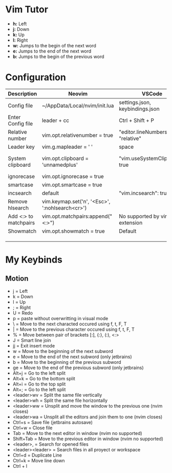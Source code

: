 # Vim Tutor
+ **h:** Left
+ **j:** Down
+ **k:** Up
+ **l:** Right
+ **w:** Jumps to the begin of the next word
+ **e:** Jumps to the end of the next word
+ **b:** Jumps to the begin of the previous word

# Configuration
| Description           | Neovim                                                | VSCode                           | JetBrains                           |
| --------------------- | ----------------------------------------------------- | -------------------------------- | ----------------------------------- |
| Config file           | ~/AppData/Local/nvim/init.lua                         | settings.json, keybindings.json  | ~/.ideavimrc                        |
| Enter Config file     | leader + cc                                           | Ctrl + Shift + P                 | leader + cc                         |
| Relative number       | vim.opt.relativenumber = true                         | "editor.lineNumbers": "relative" | set relativenumber                  |
| Leader key            | vim.g.mapleader = ' '                                 | space                            | let mapleader = ' '                 |
| System clipboard      | vim.opt.clipboard = 'unnamedplus'                     | "vim.useSystemClipboard": true   | set clipboard^=unnamed, unnamedplus |
| ignorecase            | vim.opt.ignorecase = true<br>                         |                                  | set ignorecase<br>                  |
| smartcase             | vim.opt.smartcase = true                              |                                  | set smartcase                       |
| incsearch             | default                                               | "vim.incsearch": true,           | set incsearch                       |
| Remove hlsearch       | vim.keymap.set('n', '\<Esc>', ':nohlsearch\<cr>')<br> |                                  | noremap \<Esc> :nohlsearch\<cr><br> |
| Add <:> to matchpairs | vim.opt.matchpairs:append("<:>")                      | No supported by vim-extension    | set matchpairs+=<:><br>             |
| Showmatch             | vim.opt.showmatch = true                              | Default                          | set showmatch                       |
|                       |                                                       |                                  |                                     |
|                       |                                                       |                                  |                                     |
|                       |                                                       |                                  |                                     |


# My Keybinds
## Motion
- j = Left
- k = Down
- l = Up
- ; = Right 
- U = Redo
- p = paste without overwritting in visual mode
- \ = Move to the next characted occured using f, t, F, T
- | = Move to the previous character occured using f, t, F, T
- % = Move between pair of brackets [:], {:}, (:), <:>
- J = Smart line join
- jj = Exit insert mode
- w = Move to the beginning of the next subword
- e = Move to the end of the next subword (only jetbrains)
- b = Move to the beginning of the previous subword
- ge = Move to the end of the previous subword (only jetbrains)
- Alt+j = Go to the left split
- Alt+k = Go to the bottom split
- Alt+i = Go to the top split 
- Alt+; = Go to the left split
- \<leader>wv = Split the same file vertically
- \<leader>wh = Split the same file horizontally
- \<leader>ww = Unsplit and move the window to the previous one (nvim closes)
- \<leader>wa = Unsplit all the editors and join them to one (nvim closes)
- Ctrl+s = Save file (jetbrains autosave)
- Ctrl+w = Close file
- Tab = Move to the next editor in window (nvim no supported)
- Shift+Tab = Move to the previous editor in window (nvim no supported)
- \<leader>, = Search for opened files
- \<leader>\<leader> = Search files in all proyect or workspace
- Ctrl+d = Duplicate Line
- Ctrl+k = Move line down
- Ctrl + l


